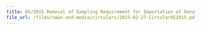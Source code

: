 ```yaml
---
title: 05/2015 Removal of Sampling Requirement for Importation of Denatured Ethyl Alcohol
file_url: /files/news-and-media/circulars/2015-02-27-Circular052015.pdf
---
```


